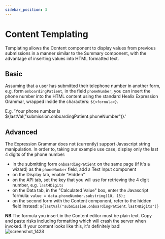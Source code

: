 ```yaml
---
sidebar_position: 3
---
```


# Content Templating

Templating allows the Content component to display values from previous submissions in a manner similar to the Summary component, with the advantage of inserting values into HTML formatted text.

## Basic
Assuming that a user has submitted their telephone number in another form, e.g. form `onboardingPatient`, in the field `phoneNumber`, you can insert the phone number into the HTML content using the standard Healix Expression Grammar, wrapped inside the characters: `${<formula>}`.

E.g. 'Your phone number is ${lastVal("submission.onboardingPatient.phoneNumber")}.'

## Advanced
The Expression Grammar does not (currently) support Javascript string manipulation. In order to, taking our example use case, display only the last 4 digits of the phone number:
* In the submitting form `onboardingPatient` on the same page (if it's a wizard) as the `phoneNumber` field, add a Text Input component
* on the Display tab, enable "Hidden"
* on the API tab, set the key that you will use for retrieving the 4 digit number, e.g. `last4Digits`
* on the Data tab, in the "Calculated Value" box, enter the Javascript formula: `value = data.phoneNumber.substring(10, 15);`
* on the second form with the Content component, refer to the hidden field instead: `${lastVal("submission.onboardingPatient.last4Digits")}`

**NB** The formula you insert in the Content editor must be plain text. Copy and paste risks including formatting which will crash the server when invoked. If your content looks like this, it's definitely bad!
![screenshot_1428](https://github.com/user-attachments/assets/178e0160-0039-43f6-bd35-0d0e9fd3714d)
